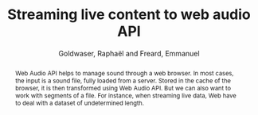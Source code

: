 --- 
title: "Streaming live content to web audio API" 
abstract: "Web Audio API helps to manage sound through a web browser. In most cases, the input is a sound file, fully loaded from a server. Stored in the cache of the browser, it is then transformed using Web Audio API. But we can also want to work with segments of a file. For instance, when streaming live data, Web have to deal with a dataset of undetermined length." 
address: "Paris, France" 
author: "Goldwaser, Raphaël and Freard, Emmanuel"
webAuthor: "Raphaël Goldwaser, Emmanuel Freard" 
booktitle: "Proceedings of the International Web Audio Conference" 
editor: "Goldszmidt, Samuel and Schnell, Norbert and Saiz, Victor and Matuszewski, Benjamin" 
month: "January"
pages: "" 
publisher: "IRCAM" 
series: "WAC '15"
track: "Poster"  
year: "2015" 
id: "2015_EA_35" 
tags: year2015
media: none 
pdflink: /_data/papers/pdf/2015/2015_35.pdf
ISSN: 2663-5844
---